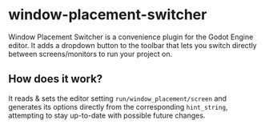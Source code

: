 # window-placement-switcher
Window Placement Switcher is a convenience plugin for the Godot Engine editor.
It adds a dropdown button to the toolbar that lets you switch directly between screens/monitors to run your project on.

## How does it work?
It reads & sets the editor setting `run/window_placement/screen` and generates its options directly from the corresponding `hint_string`, attempting to stay up-to-date with possible future changes.
